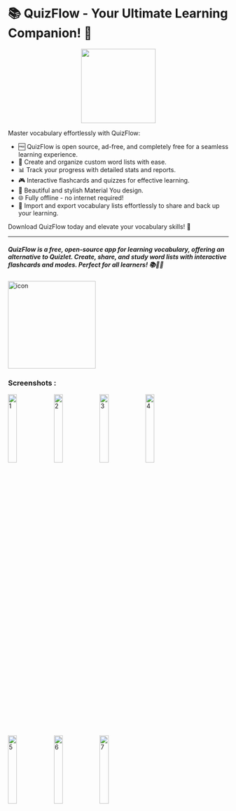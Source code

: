 # 📚 QuizFlow - Your Ultimate Learning Companion! 🧠
<a href='https://play.google.com/store/apps/details?id=jdm.apps.quizflow'>
  <center><img src="https://github.com/judemont/reciper/assets/96385330/1e08569e-4450-4ba4-ac56-b06b43bb445a" width="170"></center>
</a>


Master vocabulary effortlessly with QuizFlow:

- 🆓 QuizFlow is open source, ad-free, and completely free for a seamless learning experience.
- 📝 Create and organize custom word lists with ease.
- 📊 Track your progress with detailed stats and reports.
- 🎮 Interactive flashcards and quizzes for effective learning.
- 🎨 Beautiful and stylish Material You design.
- 🌐 Fully offline - no internet required!
- 🔄 Import and export vocabulary lists effortlessly to share and back up your learning.

Download QuizFlow today and elevate your vocabulary skills! 🌟
 
 ---
##### QuizFlow is a free, open-source app for learning vocabulary, offering an alternative to Quizlet. Create, share, and study word lists with interactive flashcards and modes. Perfect for all learners! 📚🧠✨ 
<img src='https://github.com/user-attachments/assets/16e2ce0f-37a1-45a8-8498-63b82954f55d' alt='icon' width="200" />



### Screenshots :

<img src="https://github.com/user-attachments/assets/aeb1519b-3c15-4ea5-9bde-47b26a9636f9" width="20%" alt="1">
<img src="https://github.com/user-attachments/assets/503bbf77-26a1-44ce-8e83-928fceb92b4d" width="20%" alt="2">
<img src="https://github.com/user-attachments/assets/f192be3b-e474-4298-9cfc-51e02100f8d5" width="20%" alt="3">
<img src="https://github.com/user-attachments/assets/3b2fc423-ad36-44a8-8e9d-fc641bad919e" width="20%" alt="4">
<img src="https://github.com/user-attachments/assets/75060841-aa84-4573-8ccb-5acaaa872b19" width="20%" alt="5">
<img src="https://github.com/user-attachments/assets/6103a6fc-830b-4864-8054-b5e650885ec2" width="20%" alt="6">
<img src="https://github.com/user-attachments/assets/93513d26-f5c6-4bf5-8c64-d54b52441dcd" width="20%" alt="7">
